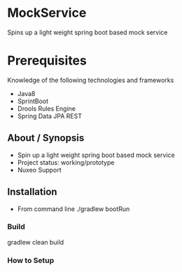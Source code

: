 # MockService
Spins up a light weight spring boot based mock service  

# Prerequisites
Knowledge of the following technologies and frameworks

* Java8
* SprintBoot
* Drools Rules Engine
* Spring Data JPA REST


## About / Synopsis

* Spin up a light weight spring boot based mock service
* Project status: working/prototype
* Nuxeo Support



## Installation

* From command line ./gradlew bootRun



### Build

   gradlew clean build



### How to Setup


